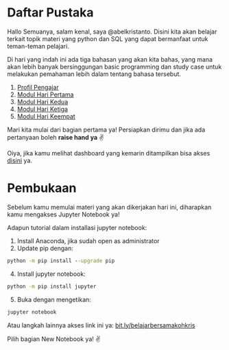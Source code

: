 <h1>Daftar Pustaka</h1>
<!--Penulisan @abelkristanto-->

<p>Hallo Semuanya, salam kenal, saya @abelkristanto. Disini kita akan belajar terkait topik materi yang python dan SQL yang dapat bermanfaat untuk teman-teman pelajari.</p>
<p>Di hari yang indah ini ada tiga bahasan yang akan kita bahas, yang mana akan lebih banyak bersinggungan basic programming dan study case untuk melakukan pemahaman lebih dalam tentang bahasa tersebut.</p>

1. [Profil Pengajar](https://id.linkedin.com/in/abelkristanto/)
2. [Modul Hari Pertama](https://github.com/AbelKristanto/learning-course/blob/main/dqcamp2022/day-1/readme.MD)
3. [Modul Hari Kedua](#)
4. [Modul Hari Ketiga](#)
5. [Modul Hari Keempat](#)

<p>Mari kita mulai dari bagian pertama ya! Persiapkan dirimu dan jika ada pertanyaan boleh <b>raise hand ya</b> &#9996</p>

Oiya, jika kamu melihat dashboard yang kemarin ditampilkan bisa akses [disini](https://app-dashml.herokuapp.com) ya.

<h1>Pembukaan</h1>

Sebelum kamu memulai materi yang akan dikerjakan hari ini, diharapkan kamu mengakses Jupyter Notebook ya! 

<i class="fas fa-spinner fa-spin"></i>

Adapun tutorial dalam installasi jupyter notebook:

1. Install Anaconda, jika sudah open as administrator
2. Update pip dengan: 

```cmd
python -m pip install --upgrade pip
```

4. Install jupyter notebook: 

```cmd
python -m pip install jupyter
```

5. Buka dengan mengetikan: 

```cmd
jupyter notebook
```

Atau langkah lainnya akses link ini ya: [bit.ly/belajarbersamakohkris](bit.ly/belajarbersamakohkris) 
<p>Pilih bagian New Notebook ya! &#9996</p>
